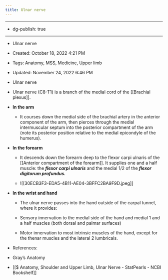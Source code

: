 ```yaml
---
title: Ulnar nerve
---
```


- --

- dg-publish: true

- --

- Ulnar nerve

- Created: October 18, 2022 4:21 PM

- Tags: Anatomy, MSS, Medicine, Upper limb

- Updated: November 24, 2022 6:46 PM

- Ulnar nerve

- Ulnar nerve (C8-T1) is a branch of the medial cord of the [[Brachial plexus]].

- ********************In the arm********************
	 - It courses down the medial side of the brachial artery in the anterior component of the arm, then pierces through the medial intermuscular septum into the posterior compartment of the arm (note its posterior position relative to the medial epicondyle of the humerus).

- **In the forearm**
	 - It descends down the forearm deep to the flexor carpi ulnaris of the [[Anterior compartment of the forearm]]. It supplies one and a half muscle: the *****flexor carpi ulnaris***** and the medial 1/2 of the *****flexor digitorum profundus.*****

	 - ![[30ECB3F3-EDA5-4B11-AE04-3BFFC2BA9F9D.jpeg]]

- ********************In the wrist and hand********************
	 - The ulnar nerve passes into the hand outside of the carpal tunnel, where it provides:

	 - Sensory innervation to the medial side of the hand and medial 1 and a half muscles (both dorsal and palmar surfaces)

	 - Motor innervation to most intrinsic muscles of the hand, except for the thenar muscles and the lateral 2 lumbricals.

- References:

- Gray’s Anatomy

- [[$ Anatomy, Shoulder and Upper Limb, Ulnar Nerve - StatPearls - NCBI Bookshelf]]
